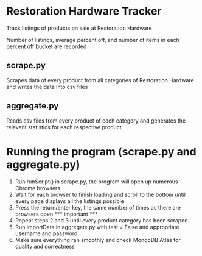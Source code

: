 # Restoration Hardware Tracker

Track listings of products on sale at Restoration Hardware

Number of listings, average percent off, and number of items in each percent off bucket are recorded

## scrape.py

Scrapes data of every product from all categories of Restoration Hardware and writes the data into csv files

## aggregate.py

Reads csv files from every product of each category and generates the relevant statistics for each respective product

# Running the program (scrape.py and aggregate.py)

1. Run runScript() in scrape.py, the program will open up numerous Chrome browsers
2. Wait for each browser to finish loading and scroll to the bottom until every page displays all the listings possible
3. Press the return/enter key, the same number of times as there are browsers open *** important ***
4. Repeat steps 2 and 3 until every product category has been scraped
5. Run importData in aggregate.py with test = False and appropriate username and password
6. Make sure everything ran smoothly and check MongoDB Atlas for quality and correctness